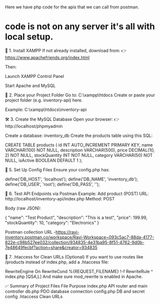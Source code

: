 Here we have php code for the apis that we can call from postman.

# code is not on any server it's all with local setup.
🔧 1. Install XAMPP
If not already installed, download from:
👉 https://www.apachefriends.org/index.html

Then:

Launch XAMPP Control Panel

Start Apache and MySQL

📁 2. Place your Project Folder
Go to: C:\xampp\htdocs
Create or paste your project folder (e.g. inventory-api) here.

Example: C:\xampp\htdocs\inventory-api

🛠 3. Create the MySQL Database
Open your browser:
👉 http://localhost/phpmyadmin

Create a database:
inventory_db
Create the products table using this SQL:

CREATE TABLE products (
    id INT AUTO_INCREMENT PRIMARY KEY,
    name VARCHAR(100) NOT NULL,
    description VARCHAR(500),
    price DECIMAL(10, 2) NOT NULL,
    stockQuantity INT NOT NULL,
    category VARCHAR(50) NOT NULL,
    isActive BOOLEAN DEFAULT 1
);


🧠 5. Set Up Config Files
Ensure your config.php has:

define('DB_HOST', 'localhost');
define('DB_NAME', 'inventory_db');
define('DB_USER', 'root');
define('DB_PASS', '');


🧪 6. Test API Endpoints via Postman
Example: Add product (POST)
URL: http://localhost/inventory-api/index.php
Method: POST

Body (raw JSON):

{
  "name": "Test Product",
  "description": "This is a test",
  "price": 199.99,
  "stockQuantity": 10,
  "category": "Electronics"
}

Postman collection URL -https://ravi-inventory.postman.co/workspace/Ravi-Workspace~093c5ac7-88da-4177-822e-c98b527ee032/collection/934835-4e31ba95-8f51-4762-9d0b-7e48649fecbf?action=share&creator=934835

🧩 7. .htaccess for Clean URLs (Optional)
If you want to use routes like /products instead of index.php, add a .htaccess file:

RewriteEngine On
RewriteCond %{REQUEST_FILENAME} !-f
RewriteRule ^ index.php [QSA,L]
And make sure mod_rewrite is enabled in Apache.


✅ Summary of Project Files
File	                              Purpose
index.php	              API router and main controller
db.php	                PDO database connection
config.php	            DB and secret config
.htaccess	              Clean URLs
